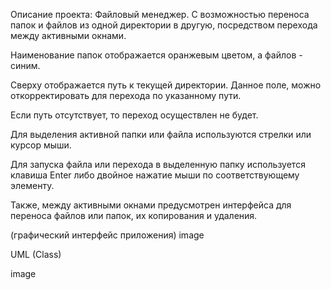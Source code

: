 Описание проекта:
Файловый менеджер. С возможностью переноса папок и файлов из одной директории в другую, посредством перехода между активными окнами.

Наименование папок отображается оранжевым цветом, а файлов - синим.

Сверху отображается путь к текущей директории. Данное поле, можно откорректировать для перехода по указанному пути.

Если путь отсутствует, то переход осуществлен не будет.

Для выделения активной папки или файла используются стрелки или курсор мыши.

Для запуска файла или перехода в выделенную папку используется клавиша Enter либо двойное нажатие мыши по соответствующему элементу.

Также, между активными окнами предусмотрен интерфейса для переноса файлов или папок, их копирования и удаления.

(графический интерфейс приложения) image

UML (Class)

image
